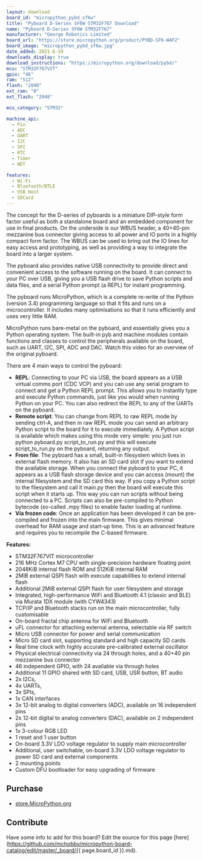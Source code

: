 ```yaml
---
layout: download
board_id: "micropython_pybd_sf6w"
title: "Pyboard D-Series SF6W STM32F767 Download"
name: "Pyboard D-Series SF6W STM32F767"
manufacturer: "George Robotics Limited"
board_url: "https://store.micropython.org/product/PYBD-SF6-W4F2"
board_image: "micropython_pybd_sf6w.jpg"
date_added: 2021-6-19
downloads_display: true
download_instructions: "https://micropython.org/download/pybd/"
mcu: "STM32F767VIT"
gpio: "46"
ram: "512"
flash: "2048"
ext_ram: "0"
ext_flash: "2048"

mcu_category: "STM32"

machine_api:
  - Pin 
  - ADC
  - UART
  - I2C
  - SPI
  - RTC
  - Timer
  - WDT

features:
  - Wi-Fi
  - Bluetooth/BTLE
  - USB Host
  - SDCard
---
```


The concept for the D-series of pyboards is a miniature DIP-style form factor useful as both a standalone board and an embedded component for use in final products. On the underside is our WBUS header, a 40+40-pin mezzanine bus connector giving access to all power and IO ports in a highly compact form factor. The WBUS can be used to bring out the IO lines for easy access and prototyping, as well as providing a way to integrate the board into a larger system.


The pyboard also provides native USB connectivity to provide direct and convenient access to the software running on the board. It can connect to your PC over USB, giving you a USB flash drive to save Python scripts and data files, and a serial Python prompt (a REPL) for instant programming.


The pyboard runs MicroPython, which is a complete re-write of the Python (version 3.4) programming language so that it fits and runs on a microcontroller. It includes many optimisations so that it runs efficiently and uses very little RAM.


MicroPython runs bare-metal on the pyboard, and essentially gives you a Python operating system. The built-in pyb and machine modules contain functions and classes to control the peripherals available on the board, such as UART, I2C, SPI, ADC and DAC. Watch this video for an overview of the original pyboard.


There are 4 main ways to control the pyboard:
* **REPL**: Connecting to your PC via USB, the board appears as a USB virtual comms port (CDC VCP) and you can use any serial program to connect and get a Python REPL prompt. This allows you to instantly type and execute Python commands, just like you would when running Python on your PC. You can also redirect the REPL to any of the UARTs on the pyboard.
* **Remote script**: You can change from REPL to raw REPL mode by sending ctrl-A, and then in raw REPL mode you can send an arbitrary Python script to the board for it to execute immediately. A Python script is available which makes using this mode very simple: you just run python pyboard.py script_to_run.py and this will execute script_to_run.py on the pyboard, returning any output.
* **From file**: The pyboard has a small, built-in filesystem which lives in external flash memory. It also has an SD card slot if you want to extend the available storage. When you connect the pyboard to your PC, it appears as a USB flash storage device and you can access (mount) the internal filesystem and the SD card this way. If you copy a Python script to the filesystem and call it main.py then the board will execute this script when it starts up. This way you can run scripts without being connected to a PC. Scripts can also be pre-compiled to Python bytecode (so-called .mpy files) to enable faster loading at runtime.
* **Via frozen code**: Once an application has been developed it can be pre-compiled and frozen into the main firmware. This gives minimal overhead for RAM usage and start-up time. This is an advanced feature and requires you to recompile the C-based firmware.


**Features:**
* STM32F767VIT microcontroller
* 216 MHz Cortex M7 CPU with single-precision hardware floating point
* 2048KiB internal flash ROM and 512KiB internal RAM
* 2MiB external QSPI flash with execute capabilities to extend internal flash
* Additional 2MiB external QSPI flash for user filesystem and storage
* Integrated, high-performance WiFi and Bluetooth 4.1 (classic and BLE) via Murata 1DX module (with CYW4343)
* TCP/IP and Bluetooth stacks run on the main microcontroller, fully customisable
* On-board fractal chip antenna for WiFi and Bluetooth
* uFL connector for attaching external antenna, selectable via RF switch
* Micro USB connector for power and serial communication
* Micro SD card slot, supporting standard and high capacity SD cards
* Real time clock with highly accurate pre-calibrated external oscillator
* Physical electrical connectivity via 24 through holes, and a 40+40 pin mezzanine bus connector
* 46 independent GPIO, with 24 available via through holes
* Additional 11 GPIO shared with SD card, USB, USR button, BT audio
* 2x I2Cs, 
* 4x UARTs, 
* 3x SPIs, 
* 1x CAN interfaces
* 3x 12-bit analog to digital converters (ADC), available on 16 independent pins
* 2x 12-bit digital to analog converters (DAC), available on 2 independent pins
* 1x 3-colour RGB LED
* 1 reset and 1 user button
* On-board 3.3V LDO voltage regulator to supply main microcontroller
* Additional, user switchable, on-board 3.3V LDO voltage regulator to power SD card and external components
* 2 mounting points
* Custom DFU bootloader for easy upgrading of firmware


## Purchase
* [store.MicroPython.org](https://store.micropython.org/product/PYBD-SF6-W4F2)

## Contribute

Have some info to add for this board? Edit the source for this page [here](https://github.com/mchobby/micropython-board-catalog/edit/master/_board/{{ page.board_id }}.md).

